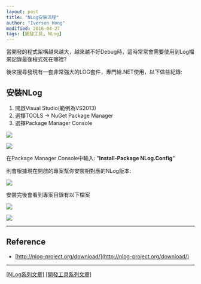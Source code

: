 ```yaml
---
layout: post
title: "NLog安裝流程"
author: "Iverson Hong"
modified: 2016-04-27
tags: [開發工具, NLog]
---
```


當開發的程式架構越來越大，越來越不好Debug時，這時常常會需要使用到Log檔來記錄最後程式死在哪裡?

後來搜尋發現有一套非常強大的LOG套件，專門給.NET使用，以下做些紀錄:

## 安裝NLog ##

1. 開啟Visual Studio(範例為VS2013)
2. 選擇TOOLS -> NuGet Package Manager
3. 選擇Package Manager Console

![](http://i.imgur.com/PG8uJLf.png)

![](http://i.imgur.com/useueHH.png)

在Package Manager Console中輸入: "**Install-Package NLog.Config**"

則會根據現在開啟的專案幫你安裝相對應的NLog版本:

![](http://i.imgur.com/yJWzIfR.png)

安裝完後會看到專案目錄有以下檔案

![](http://i.imgur.com/R0Woz7L.png)

![](http://i.imgur.com/4a4bsG4.png)

----------

## Reference ##

- [http://nlog-project.org/download/](http://nlog-project.org/download/)

----------

[[NLog系列文章]](http://iverson127.github.io/tags/#NLog)
[[開發工具系列文章]](http://iverson127.github.io/tags/#開發工具)